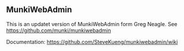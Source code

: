 MunkiWebAdmin
--------------

This is an updatet version of MunkiWebAdmin form Greg Neagle.
See https://github.com/munki/munkiwebadmin



Documentation:
https://github.com/SteveKueng/munkiwebadmin/wiki
